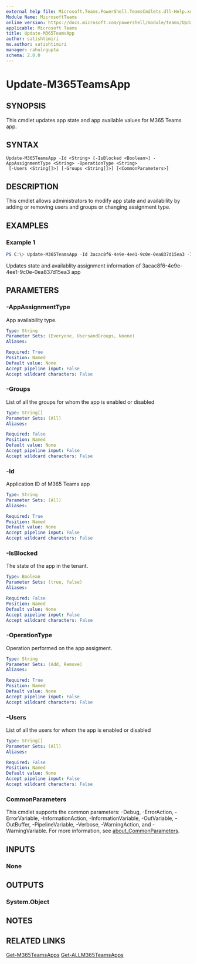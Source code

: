 ```yaml
---
external help file: Microsoft.Teams.PowerShell.TeamsCmdlets.dll-Help.xml
Module Name: MicrosoftTeams
online version: https://docs.microsoft.com/powershell/module/teams/Update-M365TeamsApp
applicable: Microsoft Teams
title: Update-M365TeamsApp
author: satishtimiri
ms.author: satishtimiri
manager: rahulrgupta
schema: 2.0.0
---
```


# Update-M365TeamsApp

## SYNOPSIS

This cmdlet updates app state and app available values for M365 Teams app.

## SYNTAX

```
Update-M365TeamsApp -Id <String> [-IsBlocked <Boolean>] -AppAssignmentType <String> -OperationType <String>
 [-Users <String[]>] [-Groups <String[]>] [<CommonParameters>]
```

## DESCRIPTION

This cmdlet allows administrators to modify app state and availability by adding or removing users and groups or changing assignment type.

## EXAMPLES

### Example 1
```powershell
PS C:\> Update-M365TeamsApp -Id 3acac8f6-4e9e-4ee1-9c0e-0ea837d15ea3 -IsBlocked $true -AppAssignmentType UsersAndGroups -OperationType Add -Users eec823bd-0979-4cf8-9924-85bb6ffcb57d -Groups 37da2d58-fc14-453e-9a14-5065ebd63a1d
```

Updates state and availablity assignment information of 3acac8f6-4e9e-4ee1-9c0e-0ea837d15ea3 app

## PARAMETERS

### -AppAssignmentType
App availability type. 

```yaml
Type: String
Parameter Sets: (Everyone, UsersandGroups, Noone)
Aliases:

Required: True
Position: Named
Default value: None
Accept pipeline input: False
Accept wildcard characters: False
```

### -Groups
List of all the groups for whom the app is enabled or disabled

```yaml
Type: String[]
Parameter Sets: (All)
Aliases:

Required: False
Position: Named
Default value: None
Accept pipeline input: False
Accept wildcard characters: False
```

### -Id
Application ID of M365 Teams app 

```yaml
Type: String
Parameter Sets: (All)
Aliases:

Required: True
Position: Named
Default value: None
Accept pipeline input: False
Accept wildcard characters: False
```

### -IsBlocked
The state of the app in the tenant.

```yaml
Type: Boolean
Parameter Sets: (true, false)
Aliases:

Required: False
Position: Named
Default value: None
Accept pipeline input: False
Accept wildcard characters: False
```

### -OperationType
Operation performed on the app assigment.

```yaml
Type: String
Parameter Sets: (Add, Remove)
Aliases:

Required: True
Position: Named
Default value: None
Accept pipeline input: False
Accept wildcard characters: False
```

### -Users
List of all the users for whom the app is enabled or disabled

```yaml
Type: String[]
Parameter Sets: (All)
Aliases:

Required: False
Position: Named
Default value: None
Accept pipeline input: False
Accept wildcard characters: False
```

### CommonParameters
This cmdlet supports the common parameters: -Debug, -ErrorAction, -ErrorVariable, -InformationAction, -InformationVariable, -OutVariable, -OutBuffer, -PipelineVariable, -Verbose, -WarningAction, and -WarningVariable. For more information, see [about_CommonParameters](http://go.microsoft.com/fwlink/?LinkID=113216).

## INPUTS

### None

## OUTPUTS

### System.Object
## NOTES

## RELATED LINKS
[Get-M365TeamsApps](Get-M365TeamsApps.md)
[Get-ALLM365TeamsApps](Get-ALLM365TeamsApps.md)
